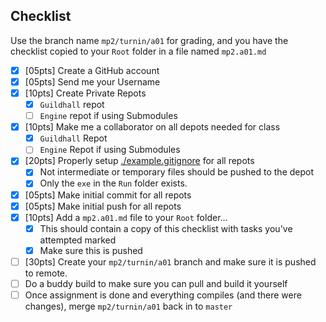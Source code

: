 ## Checklist
Use the branch name `mp2/turnin/a01` for grading, and you have the checklist copied to your `Root` folder in a file named `mp2.a01.md`

- [x] [05pts] Create a GitHub account 
- [x] [05pts] Send me your Username
- [x] [10pts] Create Private Repots
    - [x] `Guildhall` repot
    - [ ] `Engine` repot if using Submodules
- [x] [10pts] Make me a collaborator on all depots needed for class
    - [x] `Guildhall` Repot
    - [ ] `Engine` Repot if using Submodules
- [x] [20pts] Properly setup [./example.gitignore](`.gitignore`) for all repots
    - [x] Not intermediate or temporary files should be pushed to the depot
    - [x] Only the `exe` in the `Run` folder exists. 
- [x] [05pts] Make initial commit for all repots
- [x] [05pts] Make initial push for all repots
- [x] [10pts] Add a `mp2.a01.md` file to your `Root` folder...
    - [x] This should contain a copy of this checklist with tasks you've attempted marked
    - [x] Make sure this is pushed
- [ ] [30pts] Create your `mp2/turnin/a01` branch and make sure it is pushed to remote.
- [ ] Do a buddy build to make sure you can pull and build it yourself
- [ ] Once assignment is done and everything compiles (and there were changes), merge `mp2/turnin/a01` back in to `master`
